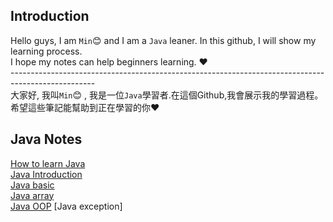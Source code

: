 ## Introduction
Hello guys, I am `Min`:blush: and I am a `Java` leaner. In this github, I will show my learning process.  
I hope my notes can help beginners learning. :heart:  
\---------------------------------------------------------------------------------------------------  
大家好, 我叫`Min`:blush: , 我是一位`Java`學習者.在這個Github,我會展示我的學習過程。  
希望這些筆記能幫助到正在學習的你:heart:

## Java Notes
[How to learn Java](minfile/minfile/Ch1_HowLearningJava.md)  
[Java Introduction](minfile/Ch2HelloJava.md)  
[Java basic](https://github.com/minfile/minfile/blob/5a67622c4a1016ab332bda215f16982065ae72fc/Ch3Basic1.md)  
[Java array](notes/Ch4Array.md)  
[Java OOP](notes/Ch5OOP.md)
[Java exception]
<!---
minfile/minfile is a ✨ special ✨ repository because its `README.md` (this file) appears on your GitHub profile.
You can click the Preview link to take a look at your changes.
--->
